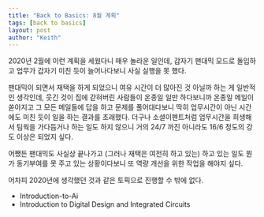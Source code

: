 ```yaml
---
title: "Back to Basics: 8월 계획"
tags: [back to basics]
layout: post
author: "Keith"
---
```


2020년 2월에 이런 계획을 세웠다니 매우 놀라운 일인데, 갑자기 팬대믹 모드로 돌입하고 업무가 갑자기 미친 듯이 늘어나다보니 사실 실행을 못 했다.

팬대믹이 되면서 재택을 하게 되었으니 여유 시간이 더 많아진 것 아닐까 하는 게 일반적인 생각인데, 웃긴 것이 집에 갇혀버린 사람들이 온종일 일만 하다보니까 온종일 메일이 쏟아지고 그 모든 메일들에 답을 하고 문제를 풀어대다보니 딱히 업무시간이 아닌 시간에도 미친 듯이 일을 하는 결과를 초래했다. 더구나 소셜이펜트처럼 업무시간을 희생해서 팀웍을 가다듬거나 하는 일도 하지 않으니 거의 24/7 까진 아니라도 16/6 정도의 강도 이상은 되었지 싶다.

어쨌든 팬대믹도 사실상 끝나가고 (그러나 재택은 여전히 하고 있는) 하고 있는 일도 뭔가 동기부여를 못 주고 있는 상황이다보니 또 역량 개선을 위한 작업을 해야지 싶다.

어차피 2020년에 생각했던 것과 같은 토픽으로 진행할 수 밖에 없다.

- Introduction-to-Ai
- Introduction to Digital Design and Integrated Circuits
